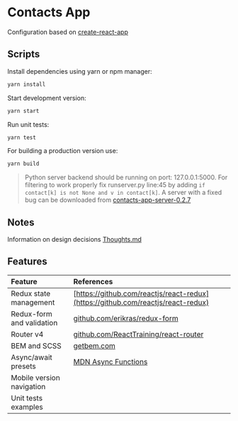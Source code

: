 # Contacts App

Configuration based on [create-react-app](https://github.com/facebook/create-react-app)


## Scripts

Install dependencies using yarn or npm manager:

```sh
yarn install
```

Start development version:

```sh
yarn start
```

Run unit tests:

```sh
yarn test
```

For building a production version use:

```sh
yarn build
```

> Python server backend should be running on port: 127.0.0.1:5000. For filtering to work properly
fix runserver.py line:45 by adding `if contact[k] is not None and v in contact[k]`. A server with a fixed bug can be downloaded from [contacts-app-server-0.2.7](https://github.com/rlengvenis/contacts-app-server-0.2.7)

## Notes

Information on design decisions [Thoughts.md](https://github.com/rlengvenis/contacts-app/blob/master/THOUGHTS.md)

## Features
| Feature | References |
|:---|:---|
| Redux state management | [https://github.com/reactjs/react-redux](https://github.com/reactjs/react-redux)
| Redux-form and validation | [github.com/erikras/redux-form](https://github.com/erikras/redux-form) |
| Router v4 | [github.com/ReactTraining/react-router](https://github.com/ReactTraining/react-router)|
| BEM and SCSS | [getbem.com](http://getbem.com/) |
| Async/await presets | [MDN Async Functions](https://developer.mozilla.org/en-US/docs/Web/JavaScript/Reference/Statements/async_function) |
| Mobile version navigation ||
| Unit tests examples ||
